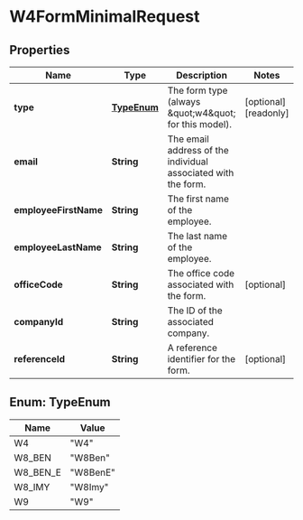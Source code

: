 

# W4FormMinimalRequest


## Properties

| Name | Type | Description | Notes |
|------------ | ------------- | ------------- | -------------|
|**type** | [**TypeEnum**](#TypeEnum) | The form type (always \&quot;w4\&quot; for this model). |  [optional] [readonly] |
|**email** | **String** | The email address of the individual associated with the form. |  |
|**employeeFirstName** | **String** | The first name of the employee. |  |
|**employeeLastName** | **String** | The last name of the employee. |  |
|**officeCode** | **String** | The office code associated with the form. |  [optional] |
|**companyId** | **String** | The ID of the associated company. |  |
|**referenceId** | **String** | A reference identifier for the form. |  [optional] |



## Enum: TypeEnum

| Name | Value |
|---- | -----|
| W4 | &quot;W4&quot; |
| W8_BEN | &quot;W8Ben&quot; |
| W8_BEN_E | &quot;W8BenE&quot; |
| W8_IMY | &quot;W8Imy&quot; |
| W9 | &quot;W9&quot; |



